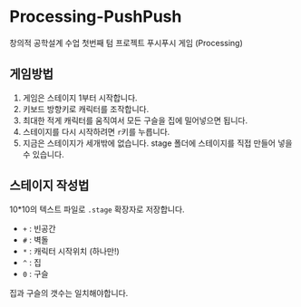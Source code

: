 # Processing-PushPush

창의적 공학설계 수업 첫번째 텀 프로젝트 푸시푸시 게임 (Processing)

## 게임방법

1. 게임은 스테이지 1부터 시작합니다.
2. 키보드 방향키로 캐릭터를 조작합니다.
3. 최대한 적게 캐릭터를 움직여서 모든 구슬을 집에 밀어넣으면 됩니다.
4. 스테이지를 다시 시작하려면 `r`키를 누릅니다.
5. 지금은 스테이지가 세개밖에 없습니다. stage 폴더에 스테이지를 직접 만들어 넣을 수 있습니다.

## 스테이지 작성법

10*10의 텍스트 파일로 `.stage` 확장자로 저장합니다.

* `+` : 빈공간
* `#` : 벽돌
* `*` : 캐릭터 시작위치 (하나만!)
* `^` : 집
* `0` : 구슬

집과 구슬의 갯수는 일치해야합니다.